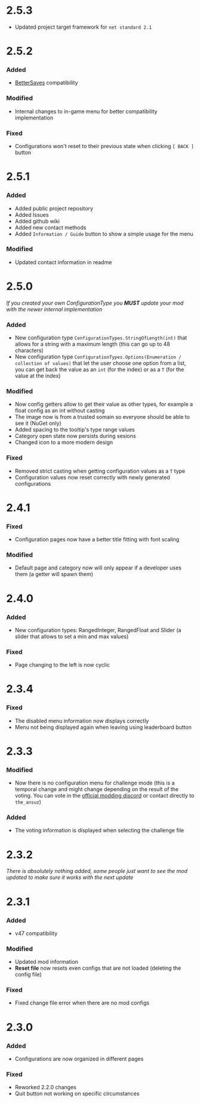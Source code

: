 # 2.5.3

-   Updated project target framework for `net standard 2.1`
# 2.5.2

### Added

-   [BetterSaves](https://thunderstore.io/c/lethal-company/p/Pooble/LCBetterSaves/) compatibility

### Modified

-   Internal changes to in-game menu for better compatibility implementation

### Fixed

-   Configurations won't reset to their previous state when clicking `[ BACK ]` button

# 2.5.1

### Added

-   Added public project repository
-   Added Issues
-   Added github wiki
-   Added new contact methods
-   Added `Information / Guide` button to show a simple usage for the menu

### Modified

-   Updated contact information in readme

# 2.5.0

_If you created your own ConfigurationType you **MUST** update your mod with the newer internal implementation_

### Added

-   New configuration type `ConfigurationTypes.StringOfLength(int)` that allows for a string with a maximum length (this can go up to 48 characters)
-   New configuration type `ConfigurationTypes.Options(Enumeration / collection of values)` that let the user choose one option from a list, you can get back the value as an `int` (for the index) or as a `T` (for the value at the index)

### Modified

-   Now config getters allow to get their value as other types, for example a float config as an int without casting
-   The image now is from a trusted somain so everyone should be able to see it (NuGet only)
-   Added spacing to the tooltip's type range values
-   Category open state now persists during sesions
-   Changed icon to a more modern design

### Fixed

-   Removed strict casting when getting configuration values as a `T` type
-   Configuration values now reset correctly with newly generated configurations

# 2.4.1

### Fixed

-   Configuration pages now have a better title fitting with font scaling

### Modified

-   Default page and category now will only appear if a developer uses them (a getter will spawn them)

# 2.4.0

### Added

-   New configuration types: RangedInteger, RangedFloat and Slider (a slider that allows to set a min and max values)

### Fixed

-   Page changing to the left is now cyclic

# 2.3.4

### Fixed

-   The disabled menu information now displays correctly
-   Menu not being displayed again when leaving using leaderboard button

# 2.3.3

### Modified

-   Now there is no configuration menu for challenge mode (this is a temporal change and might change depending on the result of the voting. You can vote in the [official modding discord](https://discord.gg/lcmod) or contact directly to `the_ansuz`)

### Added

-   The voting information is displayed when selecting the challenge file

# 2.3.2

_There is absolutely nothing added, some people just want to see the mod updated to make sure it works with the next update_

# 2.3.1

### Added

-   v47 compatibility

### Modified

-   Updated mod information
-   **Reset file** now resets even configs that are not loaded (deleting the config file)

### Fixed

-   Fixed change file error when there are no mod configs

# 2.3.0

### Added

-   Configurations are now organized in different pages

### Fixed

-   Reworked 2.2.0 changes
-   Quit button not working on specific circumstances
